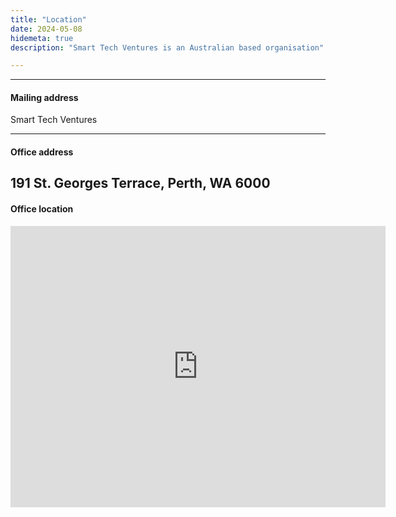 ```yaml
---
title: "Location"
date: 2024-05-08
hidemeta: true
description: "Smart Tech Ventures is an Australian based organisation"

---
```


---

#### Mailing address

Smart Tech Ventures  

---

#### Office address

191 St. Georges Terrace, Perth, WA 6000
---

#### Office location

<iframe
  src="https://www.google.com/maps/embed?pb=!1m18!1m12!1m3!1d172870.0935786766!2d115.689396087674!3d-31.954473498941404!2m3!1f0!2f0!3f0!3m2!1i1024!2i768!4f13.1!3m3!1m2!1s0x2a32a50f7682e9fb%3A0x304f0b535df4270!2sPerth%20WA!5e0!3m2!1sen!2sau!4v1734521423456!5m2!1sen!2sau"
  width="600"
  height="450"
  style="border:0;"
  allowfullscreen=""
  loading="lazy"
  referrerpolicy="no-referrer-when-downgrade">
</iframe>


